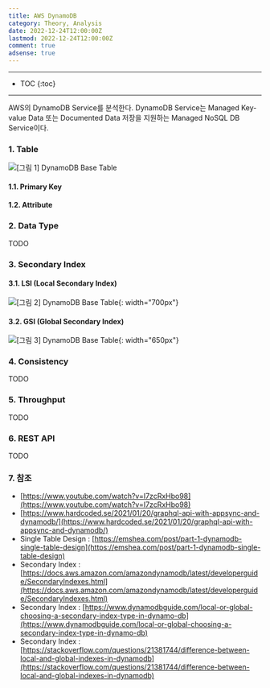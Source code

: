 ```yaml
---
title: AWS DynamoDB
category: Theory, Analysis
date: 2022-12-24T12:00:00Z
lastmod: 2022-12-24T12:00:00Z
comment: true
adsense: true
---
```


***

* TOC
{:toc}

***

AWS의 DynamoDB Service를 분석한다. DynamoDB Service는 Managed Key-value Data 또는 Documented Data 저장을 지원하는 Managed NoSQL DB Service이다.

### 1. Table

![[그림 1] DynamoDB Base Table]({{site.baseurl}}/images/theory_analysis/AWS_DynamoDB/AWS_DynamoDB_BaseTable.PNG)

#### 1.1. Primary Key

#### 1.2. Attribute

### 2. Data Type

TODO

### 3. Secondary Index

#### 3.1. LSI (Local Secondary Index)

![[그림 2] DynamoDB Base Table]({{site.baseurl}}/images/theory_analysis/AWS_DynamoDB/AWS_DynamoDB_LSI.PNG){: width="700px"}

#### 3.2. GSI (Global Secondary Index)

![[그림 3] DynamoDB Base Table]({{site.baseurl}}/images/theory_analysis/AWS_DynamoDB/AWS_DynamoDB_GSI.PNG){: width="650px"}

### 4. Consistency

TODO

### 5. Throughput

TODO

### 6. REST API

TODO

### 7. 참조

* [https://www.youtube.com/watch?v=I7zcRxHbo98](https://www.youtube.com/watch?v=I7zcRxHbo98)
* [https://www.hardcoded.se/2021/01/20/graphql-api-with-appsync-and-dynamodb/](https://www.hardcoded.se/2021/01/20/graphql-api-with-appsync-and-dynamodb/)
* Single Table Design : [https://emshea.com/post/part-1-dynamodb-single-table-design](https://emshea.com/post/part-1-dynamodb-single-table-design)
* Secondary Index : [https://docs.aws.amazon.com/amazondynamodb/latest/developerguide/SecondaryIndexes.html](https://docs.aws.amazon.com/amazondynamodb/latest/developerguide/SecondaryIndexes.html)
* Secondary Index : [https://www.dynamodbguide.com/local-or-global-choosing-a-secondary-index-type-in-dynamo-db](https://www.dynamodbguide.com/local-or-global-choosing-a-secondary-index-type-in-dynamo-db)
* Secondary Index : [https://stackoverflow.com/questions/21381744/difference-between-local-and-global-indexes-in-dynamodb](https://stackoverflow.com/questions/21381744/difference-between-local-and-global-indexes-in-dynamodb)